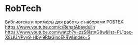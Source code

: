 # RobTech
Библиотека и примеры для работы с наборами  РОБТЕХ
https://www.youtube.com/c/RenatAbaydulin
https://www.youtube.com/watch?v=zzS6lstnG8w&list=PL1qex-X8LiUNPvy9-HbVl9RlaGjnoEkRV&index=5
